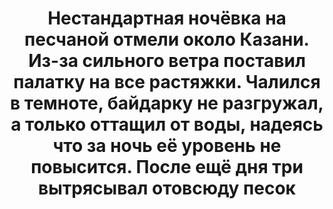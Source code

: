 ---
title: 'Нестандартная ночёвка на песчаной отмели около Казани. Из-за сильного ветра поставил палатку на все растяжки. Чалился в темноте, байдарку не разгружал, а только оттащил от воды, надеясь что за ночь её уровень не повысится. После ещё дня три вытрясывал отовсюду песок'
location: ''

tags: [all]
category: paddling-2700km-along-the-volga-2010
---